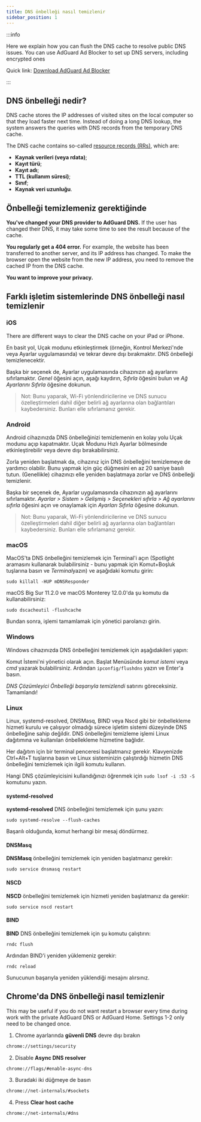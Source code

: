 ```yaml
---
title: DNS önbelleği nasıl temizlenir
sidebar_position: 1
---
```


:::info

Here we explain how you can flush the DNS cache to resolve public DNS issues. You can use AdGuard Ad Blocker to set up DNS servers, including encrypted ones

Quick link: [Download AdGuard Ad Blocker](https://adguard.com/download.html?auto=true&utm_source=kb_dns)

:::

## DNS önbelleği nedir?

DNS cache stores the IP addresses of visited sites on the local computer so that they load faster next time. Instead of doing a long DNS lookup, the system answers the queries with DNS records from the temporary DNS cache.

The DNS cache contains so-called [resource records (RRs)](https://en.wikipedia.org/wiki/Domain_Name_System#Resource_records), which are:

* **Kaynak verileri (veya rdata)**;
* **Kayıt türü**;
* **Kayıt adı**;
* **TTL (kullanım süresi)**;
* **Sınıf**;
* **Kaynak veri uzunluğu**.

## Önbelleği temizlemeniz gerektiğinde

**You've changed your DNS provider to AdGuard DNS.** If the user has changed their DNS, it may take some time to see the result because of the cache.

**You regularly get a 404 error.** For example, the website has been transferred to another server, and its IP address has changed. To make the browser open the website from the new IP address, you need to remove the cached IP from the DNS cache.

**You want to improve your privacy.**

## Farklı işletim sistemlerinde DNS önbelleği nasıl temizlenir

### iOS

There are different ways to clear the DNS cache on your iPad or iPhone.

En basit yol, Uçak modunu etkinleştirmek (örneğin, Kontrol Merkezi'nde veya Ayarlar uygulamasında) ve tekrar devre dışı bırakmaktır. DNS önbelleği temizlenecektir.

Başka bir seçenek de, Ayarlar uygulamasında cihazınızın ağ ayarlarını sıfırlamaktır. *Genel* öğesini açın, aşağı kaydırın, *Sıfırla* öğesini bulun ve *Ağ Ayarlarını Sıfırla* öğesine dokunun.

> Not: Bunu yaparak, Wi-Fi yönlendiricilerine ve DNS sunucu özelleştirmeleri dahil diğer belirli ağ ayarlarına olan bağlantıları kaybedersiniz. Bunları elle sıfırlamanız gerekir.

### Android

Android cihazınızda DNS önbelleğinizi temizlemenin en kolay yolu Uçak modunu açıp kapatmaktır. Uçak Modunu Hızlı Ayarlar bölmesinde etkinleştirebilir veya devre dışı bırakabilirsiniz.

Zorla yeniden başlatmak da, cihazınız için DNS önbelleğini temizlemeye de yardımcı olabilir. Bunu yapmak için güç düğmesini en az 20 saniye basılı tutun. (Genellikle) cihazınızı elle yeniden başlatmaya zorlar ve DNS önbelleği temizlenir.

Başka bir seçenek de, Ayarlar uygulamasında cihazınızın ağ ayarlarını sıfırlamaktır. *Ayarlar > Sistem > Gelişmiş > Seçenekleri sıfırla > Ağ ayarlarını sıfırla* öğesini açın ve onaylamak için *Ayarları Sıfırla* öğesine dokunun.

> Not: Bunu yaparak, Wi-Fi yönlendiricilerine ve DNS sunucu özelleştirmeleri dahil diğer belirli ağ ayarlarına olan bağlantıları kaybedersiniz. Bunları elle sıfırlamanız gerekir.

### macOS

MacOS'ta DNS önbelleğini temizlemek için Terminal'i açın (Spotlight aramasını kullanarak bulabilirsiniz - bunu yapmak için Komut+Boşluk tuşlarına basın ve *Terminal*yazın) ve aşağıdaki komutu girin:

`sudo killall -HUP mDNSResponder`

macOS Big Sur 11.2.0 ve macOS Monterey 12.0.0'da şu komutu da kullanabilirsiniz:

`sudo dscacheutil -flushcache`

Bundan sonra, işlemi tamamlamak için yönetici parolanızı girin.

### Windows

Windows cihazınızda DNS önbelleğini temizlemek için aşağıdakileri yapın:

Komut İstemi'ni yönetici olarak açın. Başlat Menüsünde *komut istemi* veya *cmd* yazarak bulabilirsiniz. Ardından `ipconfig/flushdns` yazın ve Enter'a basın.

*DNS Çözümleyici Önbelleği başarıyla temizlendi* satırını göreceksiniz. Tamamlandı!

### Linux

Linux, systemd-resolved, DNSMasq, BIND veya Nscd gibi bir önbellekleme hizmeti kurulu ve çalışıyor olmadığı sürece işletim sistemi düzeyinde DNS önbelleğine sahip değildir. DNS önbelleğini temizleme işlemi Linux dağıtımına ve kullanılan önbellekleme hizmetine bağlıdır.

Her dağıtım için bir terminal penceresi başlatmanız gerekir. Klavyenizde Ctrl+Alt+T tuşlarına basın ve Linux sisteminizin çalıştırdığı hizmetin DNS önbelleğini temizlemek için ilgili komutu kullanın.

Hangi DNS çözümleyicisini kullandığınızı öğrenmek için `sudo lsof -i :53 -S` komutunu yazın.

#### systemd-resolved

**systemd-resolved** DNS önbelleğini temizlemek için şunu yazın:

`sudo systemd-resolve --flush-caches`

Başarılı olduğunda, komut herhangi bir mesaj döndürmez.

#### DNSMasq

**DNSMasq** önbelleğini temizlemek için yeniden başlatmanız gerekir:

`sudo service dnsmasq restart`

#### NSCD

**NSCD** önbelleğini temizlemek için hizmeti yeniden başlatmanız da gerekir:

`sudo service nscd restart`

#### BIND

**BIND** DNS önbelleğini temizlemek için şu komutu çalıştırın:

`rndc flush`

Ardından BIND'i yeniden yüklemeniz gerekir:

`rndc reload`

Sunucunun başarıyla yeniden yüklendiği mesajını alırsınız.

## Chrome'da DNS önbelleği nasıl temizlenir

This may be useful if you do not want restart a browser every time during work with the private AdGuard DNS or AdGuard Home. Settings 1-2 only need to be changed once.

1. Chrome ayarlarında **güvenli DNS** devre dışı bırakın

```bash
chrome://settings/security
```

2. Disable **Async DNS resolver**

```bash
chrome://flags/#enable-async-dns
```

3. Buradaki iki düğmeye de basın

```bash
chrome://net-internals/#sockets
```

4. Press **Clear host cache**

```bash
chrome://net-internals/#dns
```

